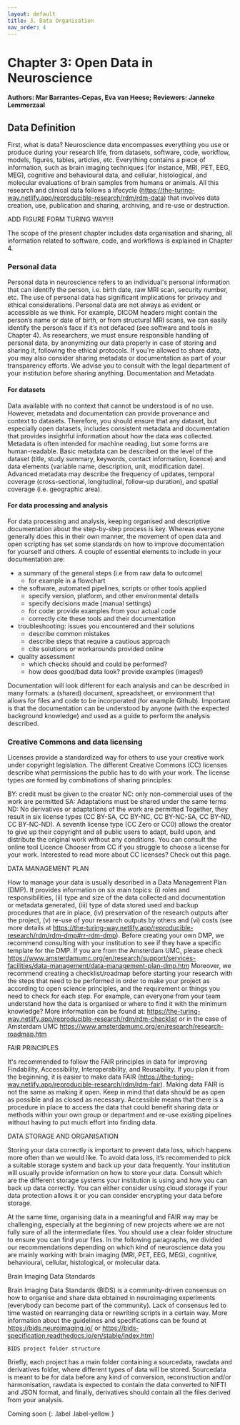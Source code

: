 ```yaml
---
layout: default
title: 3. Data Organisation
nav_order: 4
---
```



# Chapter 3: Open Data in Neuroscience
**Authors: Mar Barrantes-Cepas, Eva van Heese;**
**Reviewers: Janneke Lemmerzaal**

## Data Definition 

First, what is data? Neuroscience data encompasses everything you use or produce during your research life, from datasets, software, code, workflow, models, figures, tables, articles, etc. Everything contains a piece of information, such as brain imaging techniques (for instance, MRI, PET, EEG, MEG), cognitive and behavioural data, and cellular, histological, and molecular evaluations of brain samples from humans or animals. All this research and clinical data follows a lifecycle (https://the-turing-way.netlify.app/reproducible-research/rdm/rdm-data) that involves data creation, use, publication and sharing, archiving, and re-use or destruction. 

ADD FIGURE FORM TURING WAY!!!! 

The scope of the present chapter includes data organisation and sharing, all information related to software, code, and workflows is explained in Chapter 4.  

### Personal data

Personal data in neuroscience refers to an individual's personal information that can identify the person, i.e. birth date, raw MRI scan, security number, etc. The use of personal data has significant implications for privacy and ethical considerations. Personal data are not always as evident or accessible as we think. For example, DICOM headers might contain the person’s name or date of birth, or from structural MRI scans, we can easily identify the person’s face if it’s not defaced (see software and tools in Chapter 4). As researchers, we must ensure responsible handling of personal data, by anonymizing our data properly in case of storing and sharing it, following the ethical protocols. If you're allowed to share data, you may also consider sharing metadata or documentation as part of your transparency efforts. We advise you to consult with the legal department of your institution before sharing anything. 
Documentation and Metadata

#### For datasets
 
Data available with no context that cannot be understood is of no use. However, metadata and documentation can provide provenance and context to datasets. Therefore, you should ensure that any dataset, but especially open datasets, includes consistent metadata and documentation that provides insightful information about how the data was collected. Metadata is often intended for machine reading, but some forms are human-readable. Basic metadata can be described on the level of the dataset (title, study summary, keywords, contact information, licence) and data elements (variable name, description, unit, modification date). Advanced metadata may describe the frequency of updates, temporal coverage (cross-sectional, longitudinal, follow-up duration), and spatial coverage (i.e. geographic area). 

#### For data processing and analysis
 
For data processing and analysis, keeping organised and descriptive documentation about the step-by-step process is key. Whereas everyone generally does this in their own manner, the movement of open data and open scripting has set some standards on how to improve documentation for yourself and others. A couple of essential elements to include in your documentation are:
- a summary of the general steps (i.e from raw data to outcome)
	- for example in a flowchart
- the software, automated pipelines, scripts or other tools applied
	- specify version, platform, and other environmental details
	- specify decisions made (manual settings)
	- for code: provide examples from your actual code
	- correctly cite these tools and their documentation
- troubleshooting: issues you encountered and their solutions
	- describe common mistakes
	- describe steps that require a cautious approach
	- cite solutions or workarounds provided online
- quality assessment
	- which checks should and could be performed?
	- how does good/bad data look? provide examples (images!)

Documentation will look different for each analysis and can be described in many formats: a (shared) document, spreadsheet, or environment that allows for files and code to be incorporated (for example Github). Important is that the documentation can be understood by anyone (with the expected background knowledge) and used as a guide to perform the analysis described. 

### Creative Commons and data licensing

Licenses provide a standardized way for others to use your creative work under copyright legislation. The different Creative Commons (CC) licenses describe what permissions the public has to do with your work. The license types are formed by combinations of sharing principles:

BY: credit must be given to the creator
NC: only non-commercial uses of the work are permitted
SA: Adaptations must be shared under the same terms
ND: No derivatives or adaptations of the work are permitted
Together, they result in six license types (CC BY-SA, CC BY-NC, CC BY-NC-SA, CC BY-ND, CC BY-NC-ND). A seventh license type (CC Zero or CC0) allows the creator to give up their copyright and all public users to adapt, build upon, and distribute the original work without any conditions. You can consult the online tool Licence Chooser from CC if you struggle to choose a license for your work. Interested to read more about CC licenses? Check out this page. 

DATA MANAGEMENT PLAN

How to manage your data is usually described in a Data Management Plan (DMP). It provides information on six main topics: (i) roles and responsibilities, (ii) type and size of the data collected and documentation or metadata generated, (iii) type of data stored used and backup procedures that are in place, (iv) preservation of the research outputs after the project, (v) re-use of your research outputs by others and (vi) costs (see more details at https://the-turing-way.netlify.app/reproducible-research/rdm/rdm-dmp#rr-rdm-dmp). 
Before creating your own DMP, we recommend consulting with your institution to see if they have a specific template for the DMP. If you are from the Amsterdam UMC, please check https://www.amsterdamumc.org/en/research/support/services-facilities/data-management/data-management-plan-dmp.htm Moreover, we recommend creating a checklist/roadmap before starting your research with the steps that need to be performed in order to make your project as according to open science principles, and the requirement or things you need to check for each step. For example, can everyone from your team understand how the data is organised or where to find it with the minimum knowledge? More information can be found at: https://the-turing-way.netlify.app/reproducible-research/rdm/rdm-checklist or in the case of Amsterdam UMC  https://www.amsterdamumc.org/en/research/research-roadmap.htm  

FAIR PRINCIPLES 

It's recommended to follow the FAIR principles in data for improving Findability, Accessibility, Interoperability, and Reusability. If you plan it from the beginning, it is easier to make data FAIR (https://the-turing-way.netlify.app/reproducible-research/rdm/rdm-fair). Making data FAIR is not the same as making it open. Keep in mind that data should be as open as possible and as closed as necessary. Accessible means that there is a procedure in place to access the data that could benefit sharing data or methods within your own group or department and re-use existing pipelines without having to put much effort into finding data. 

DATA STORAGE AND ORGANISATION

Storing your data correctly is important to prevent data loss, which happens more often than we would like. To avoid data loss, it’s recommended to pick a suitable storage system and back up your data frequently. Your institution will usually provide information on how to store your data. Consult which are the different storage systems your institution is using and how you can back up data correctly. You can either consider using cloud storage if your data protection allows it or you can consider encrypting your data before storage.  

At the same time, organising data in a meaningful and FAIR way may be challenging, especially at the beginning of new projects where we are not fully sure of all the intermediate files. You should use a clear folder structure to ensure you can find your files. 
In the following paragraphs, we divided our recommendations depending on which kind of neuroscience data you are mainly working with brain imaging (MRI, PET, EEG, MEG), cognitive, behavioural, cellular, histological, or molecular data. 

Brain Imaging Data Standards

Brain Imaging Data Standards (BIDS) is a community-driven consensus on how to organise and share data obtained in neuroimaging experiments (everybody can become part of the community). Lack of consensus led to time wasted on rearranging data or rewriting scripts in a certain way. More information about the guidelines and specifications can be found at https://bids.neuroimaging.io/ or https://bids-specification.readthedocs.io/en/stable/index.html

	BIDS project folder structure

Briefly, each project has a main folder containing a sourcedata, rawdata and derivatives folder, where different types of data will be stored. Sourcedata is meant to be for data before any kind of conversion, reconstruction and/or harmonisation, rawdata is expected to contain the data converted to NIFTI and JSON format, and finally, derivatives should contain all the files derived from your analysis. 

Coming soon
{: .label .label-yellow }
